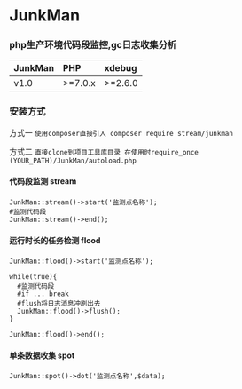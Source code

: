 # JunkMan

### php生产环境代码段监控,gc日志收集分析
<table><thead><tr><th style="text-align:center;">JunkMan</th>
<th style="text-align:left;">PHP</th>
<th style="text-align:left;">xdebug</th>
</tr></thead><tbody><tr><td style="text-align:left;">v1.0</td>
<td style="text-align:left;">&gt;=7.0.x</td>
<td style="text-align:left;">&gt;=2.6.0</td>
</tr></tbody></table>

### 安装方式
方式一 `使用composer直接引入 composer require stream/junkman`  
    
方式二 `直接clone到项目工具库目录 在使用时require_once (YOUR_PATH)/JunkMan/autoload.php`

#### 代码段监测 stream

    JunkMan::stream()->start('监测点名称');
    #监测代码段
    JunkMan::stream()->end();
    
    
#### 运行时长的任务检测 flood

    JunkMan::flood()->start('监测点名称');
    
    while(true){
      #监测代码段
      #if ... break
      #flush将日志消息冲刷出去
      JunkMan::flood()->flush();
    }
    
    JunkMan::flood()->end();   
    
#### 单条数据收集 spot

    JunkMan::spot()->dot('监测点名称',$data); 
